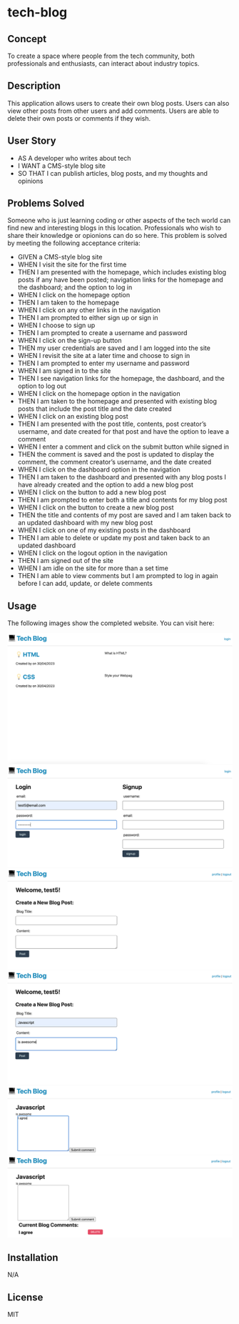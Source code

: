 # tech-blog

## Concept
To create a space where people from the tech community, both professionals and enthusiasts, can interact about industry topics.

## Description
This application allows users to create their own blog posts. Users can also view other posts from other users and add comments. Users are able to delete their own posts or comments if they wish.

## User Story

* AS A developer who writes about tech
* I WANT a CMS-style blog site
* SO THAT I can publish articles, blog posts, and my thoughts and opinions

## Problems Solved

Someone who is just learning coding or other aspects of the tech world can find new and interesting blogs in this location. Professionals who wish to share their knowledge or opionions can do so here. This problem is solved by meeting the following acceptance criteria:

* GIVEN a CMS-style blog site
* WHEN I visit the site for the first time
* THEN I am presented with the homepage, which includes existing blog posts if any have been posted; navigation links for the homepage and the dashboard; and the option to log in
* WHEN I click on the homepage option
* THEN I am taken to the homepage
* WHEN I click on any other links in the navigation
* THEN I am prompted to either sign up or sign in
* WHEN I choose to sign up
* THEN I am prompted to create a username and password
* WHEN I click on the sign-up button
* THEN my user credentials are saved and I am logged into the site
* WHEN I revisit the site at a later time and choose to sign in
* THEN I am prompted to enter my username and password
* WHEN I am signed in to the site
* THEN I see navigation links for the homepage, the dashboard, and the option to log out
* WHEN I click on the homepage option in the navigation
* THEN I am taken to the homepage and presented with existing blog posts that include the post title and the date created
* WHEN I click on an existing blog post
* THEN I am presented with the post title, contents, post creator’s username, and date created for that post and have the option to leave a comment
* WHEN I enter a comment and click on the submit button while signed in
* THEN the comment is saved and the post is updated to display the comment, the comment creator’s username, and the date created
* WHEN I click on the dashboard option in the navigation
* THEN I am taken to the dashboard and presented with any blog posts I have already created and the option to add a new blog post
* WHEN I click on the button to add a new blog post
* THEN I am prompted to enter both a title and contents for my blog post
* WHEN I click on the button to create a new blog post
* THEN the title and contents of my post are saved and I am taken back to an updated dashboard with my new blog post
* WHEN I click on one of my existing posts in the dashboard
* THEN I am able to delete or update my post and taken back to an updated dashboard
* WHEN I click on the logout option in the navigation
* THEN I am signed out of the site
* WHEN I am idle on the site for more than a set time
* THEN I am able to view comments but I am prompted to log in again before I can add, update, or delete comments

## Usage


The following images show the completed website. You can visit here:  

<img src="assets/images/landing.png" alt="Image of the landing page"/>

<img src="assets/images/login.png" alt="Image of the login/signup page"/>

<img src="assets/images/profile.png" alt="Image of the profile page"/>

<img src="assets/images/post.png" alt="Image of the post page"/>

<img src="assets/images/comment.png" alt="Image of the comment page"/>

<img src="assets/images/comment-post.png" alt="Image of the posted comment"/>

## Installation

N/A

## License

MIT

